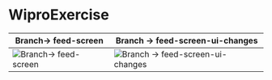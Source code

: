 # WiproExercise

| Branch-> feed-screen     | Branch -> feed-screen-ui-changes   |
|------------|-------------|
| ![Branch-> feed-screen](../develop/screenshot/ScreenshotFeeds1.jpg) | ![Branch -> feed-screen-ui-changes](../develop/screenshot/ScreenshotFeeds2.jpg) |
